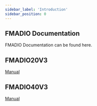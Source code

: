```yaml
---
sidebar_label: 'Introduction'
sidebar_position: 0
---
```



## FMADIO Documentation ##

FMADIO Documentation can be found here.


## FMADIO20V3
[Manual](../docs/fmadio20v3/README.md)


## FMADIO40V3
[Manual](../docs/fmadio40v3/README.md)
